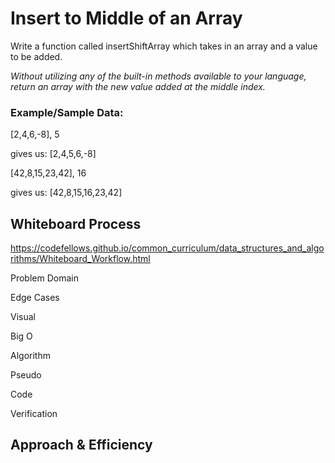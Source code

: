 # Insert to Middle of an Array

Write a function called insertShiftArray which takes in an array and a value to be added. 

*Without utilizing any of the built-in methods available to your language, return an array with the new value added at the middle index.*

### Example/Sample Data:

[2,4,6,-8], 5 

gives us: [2,4,5,6,-8]

[42,8,15,23,42], 16

gives us: [42,8,15,16,23,42]

## Whiteboard Process
<!-- Embedded whiteboard image -->

https://codefellows.github.io/common_curriculum/data_structures_and_algorithms/Whiteboard_Workflow.html

Problem Domain

Edge Cases

Visual

Big O

Algorithm

Pseudo

Code

Verification

## Approach & Efficiency
<!-- What approach did you take? Discuss Why. What is the Big O space/time for this approach? -->